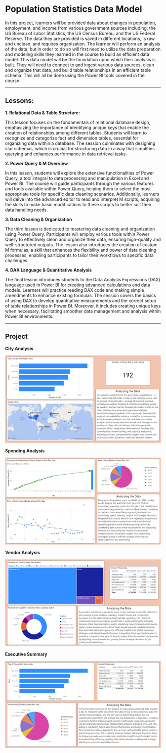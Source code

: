 # **Population Statistics Data Model**

In this project, learners will be provided data about changes in population, employment, and income from
various government sources including; the US Bureau of Labor Statistics, the US Census Bureau, and the US
Federal Reserve. The data they are provided is saved in different locations, is raw and unclean, and requires
organization. The learner will perform an analysis of the data, but in order to do so will first need to utilize
the data preparation and modeling skills they learned in the course to build an efficient data model. This
data model will be the foundation upon which their analysis is built. They will need to connect to and
ingest various data sources, clean and organize that data, and build table relationships in an efficient table
schema. This will all be done using the Power BI tools covered in the course. 
 
___
## Lessons:

**1. Relational Data & Table Structure:**

This lesson focuses on the fundamentals of relational database design, emphasizing the importance of identifying unique keys that enable the creation of relationships among different tables. Students will learn to recognize and categorize fact and dimension tables, essential for organizing data within a database. The session culminates with designing star schemas, which is crucial for structuring data in a way that simplifies querying and enhances performance in data retrieval tasks.

 **2. Power Query & M Overview**

In this lesson, students will explore the extensive functionalities of Power Query, a tool integral to data processing and manipulation in Excel and Power BI. The course will guide participants through the various features and tools available within Power Query, helping them to select the most appropriate tools for specific data cleaning scenarios. Additionally, learners will delve into the advanced editor to read and interpret M scripts, acquiring the skills to make basic modifications to these scripts to better suit their data handling needs.

**3. Data Cleaning & Organization**

The third lesson is dedicated to mastering data cleaning and organization using Power Query. Participants will employ various tools within Power Query to effectively clean and organize their data, ensuring high-quality and well-structured outputs. The lesson also introduces the creation of custom M formulas, a skill that enhances the flexibility and power of data cleaning processes, enabling participants to tailor their workflows to specific data challenges.

**4. DAX Language & Quantitative Analysis**

The final lesson introduces students to the Data Analysis Expressions (DAX) language used in Power BI for creating advanced calculations and data models. Learners will practice reading DAX code and making simple amendments to enhance existing formulas. The session covers the basics of using DAX to develop quantitative measurements and the correct setup of table relationships in Power BI. Moreover, it includes creating unique keys when necessary, facilitating smoother data management and analysis within Power BI environments.

___
## Project

**City Analysis**

![City Spending Analysis](https://github.com/khaltahan/Business-Intelligence-Analytics/blob/main/Out-of-the-Box-Analytics/City.PNG)

**Spending Analysis**

![City Spending Analysis](https://github.com/khaltahan/Business-Intelligence-Analytics/blob/main/Out-of-the-Box-Analytics/Spending.PNG)

**Vendor Analysis**

![Vendor Analysis](https://github.com/khaltahan/Business-Intelligence-Analytics/blob/main/Out-of-the-Box-Analytics/Vendor.PNG)

**Executive Summary**

![City Spending Analysis](https://github.com/khaltahan/Business-Intelligence-Analytics/blob/main/Out-of-the-Box-Analytics/ExecutiveSummary.PNG)
